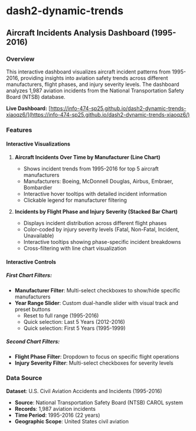 # dash2-dynamic-trends
## Aircraft Incidents Analysis Dashboard (1995-2016)

### Overview
This interactive dashboard visualizes aircraft incident patterns from 1995-2016, providing insights into aviation safety trends across different manufacturers, flight phases, and injury severity levels. The dashboard analyzes 1,987 aviation incidents from the National Transportation Safety Board (NTSB) database.

**Live Dashboard:** [https://info-474-sp25.github.io/dash2-dynamic-trends-xiaoqz6/](https://info-474-sp25.github.io/dash2-dynamic-trends-xiaoqz6/)

### Features

#### Interactive Visualizations

1. **Aircraft Incidents Over Time by Manufacturer (Line Chart)**
   - Shows incident trends from 1995-2016 for top 5 aircraft manufacturers
   - Manufacturers: Boeing, McDonnell Douglas, Airbus, Embraer, Bombardier
   - Interactive hover tooltips with detailed incident information
   - Clickable legend for manufacturer filtering

2. **Incidents by Flight Phase and Injury Severity (Stacked Bar Chart)**
   - Displays incident distribution across different flight phases
   - Color-coded by injury severity levels (Fatal, Non-Fatal, Incident, Unavailable)
   - Interactive tooltips showing phase-specific incident breakdowns
   - Cross-filtering with line chart visualization

#### Interactive Controls

##### First Chart Filters:
- **Manufacturer Filter**: Multi-select checkboxes to show/hide specific manufacturers
- **Year Range Slider**: Custom dual-handle slider with visual track and preset buttons
  - Reset to full range (1995-2016)
  - Quick selection: Last 5 Years (2012-2016)
  - Quick selection: First 5 Years (1995-1999)

##### Second Chart Filters:
- **Flight Phase Filter**: Dropdown to focus on specific flight operations
- **Injury Severity Filter**: Multi-select checkboxes for severity levels

### Data Source

**Dataset**: U.S. Civil Aviation Accidents and Incidents (1995-2016)
- **Source**: National Transportation Safety Board (NTSB) CAROL system
- **Records**: 1,987 aviation incidents
- **Time Period**: 1995-2016 (22 years)
- **Geographic Scope**: United States civil aviation